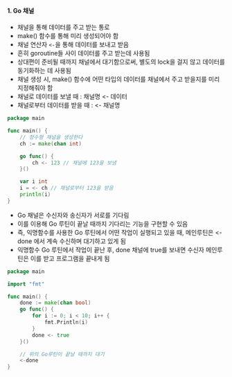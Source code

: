 #### 1. Go 채널
- 채널을 통해 데이터를 주고 받는 통로
- make() 함수를 통해 미리 생성되어야 함
- 채널 연산자 `<-`을 통해 데이터를 보내고 받음
- 흔히 goroutine들 사이 데이터를 주고 받는데 사용됨
- 상대편이 준비될 때까지 채널에서 대기함으로써, 별도의 lock을 걸지 않고 데이터를 동기화하는 데 사용됨
- 채널 생성 시, make() 함수에 어떤 타입의 데이터를 채널에서 주고 받을지를 미리 지정해줘야 함
- 채널로 데이터를 보낼 때 : 채널명 <- 데이터
- 채널로부터 데이터를 받을 때 : <- 채널명
``` go
package main

func main() {
    // 정수형 채널을 생성한다
    ch := make(chan int)

    go func() {
        ch <- 123 // 채널에 123을 보냄
    }()

    var i int
    i = <- ch // 채널로부터 123을 받음
    println(i)
}
```
- Go 채널은 수신자와 송신자가 서로를 기다림
- 이를 이용해 Go 루틴이 끝날 때까지 기다리는 기능을 구현할 수 있음
- 즉, 익명함수를 사용한 Go 루틴에서 어떤 작업이 실행되고 있을 때, 메인루틴은 <-done 에서 계속 수신하며 대기하고 있게 됨
- 익명함수 Go 루틴에서 작업이 끝난 후, done 채널에 true를 보내면 수신자 메인루틴은 이를 받고 프로그램을 끝내게 됨
``` go
package main

import "fmt"

func main() {
    done := make(chan bool)
    go func() {
        for i := 0; i < 10; i++ {
            fmt.Println(i)
        }
        done <- true
    }()

    // 위의 Go루틴이 끝날 때까지 대기
    <-done
}
```